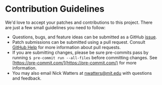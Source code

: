 # Contribution Guidelines

We'd love to accept your patches and contributions to this project. There are
just a few small guidelines you need to follow:

* Questions, bugs, and feature ideas can be submitted as a GitHub
  [issue](https://github.com/jazlab/medicine/issues).
* Patch submissions can be submitted using a pull request. Consult [GitHub
  Help](https://help.github.com/articles/about-pull-requests/) for more
  information about pull requests.
* If you are submitting changes, please be sure pre-commits pass by running `$
  pre-commit run --all-files` before committing changes. See
  [https://pre-commit.com/](https://pre-commit.com/) for more information.
* You may also email Nick Watters at nwatters@mit.edu with questions and
  feedback.
